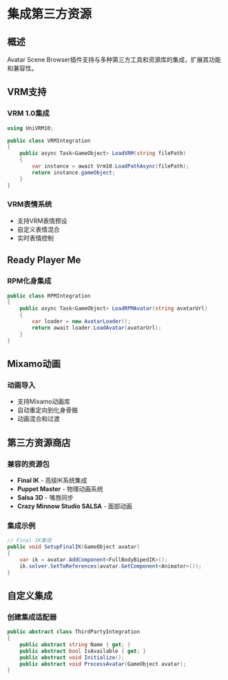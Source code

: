 # 集成第三方资源

## 概述

Avatar Scene Browser插件支持与多种第三方工具和资源库的集成，扩展其功能和兼容性。

## VRM支持

### VRM 1.0集成

```csharp
using UniVRM10;

public class VRMIntegration
{
    public async Task<GameObject> LoadVRM(string filePath)
    {
        var instance = await Vrm10.LoadPathAsync(filePath);
        return instance.gameObject;
    }
}
```

### VRM表情系统

- 支持VRM表情预设
- 自定义表情混合
- 实时表情控制

## Ready Player Me

### RPM化身集成

```csharp
public class RPMIntegration
{
    public async Task<GameObject> LoadRPMAvatar(string avatarUrl)
    {
        var loader = new AvatarLoader();
        return await loader.LoadAvatar(avatarUrl);
    }
}
```

## Mixamo动画

### 动画导入

- 支持Mixamo动画库
- 自动重定向到化身骨骼
- 动画混合和过渡

## 第三方资源商店

### 兼容的资源包

- **Final IK** - 高级IK系统集成
- **Puppet Master** - 物理动画系统
- **Salsa 3D** - 嘴唇同步
- **Crazy Minnow Studio SALSA** - 面部动画

### 集成示例

```csharp
// Final IK集成
public void SetupFinalIK(GameObject avatar)
{
    var ik = avatar.AddComponent<FullBodyBipedIK>();
    ik.solver.SetToReferences(avatar.GetComponent<Animator>());
}
```

## 自定义集成

### 创建集成适配器

```csharp
public abstract class ThirdPartyIntegration
{
    public abstract string Name { get; }
    public abstract bool IsAvailable { get; }
    public abstract void Initialize();
    public abstract void ProcessAvatar(GameObject avatar);
}
``` 